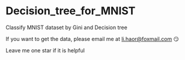# Decision_tree_for_MNIST
Classify MNIST dataset by Gini and Decision tree

If you want to get the data, please email me at li.haor@foxmail.com :smirk:

Leave me one star if it is helpful
